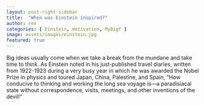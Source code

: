 ```yaml
---
layout: post-right-sidebar
title:  "When was Einstein inspired?"
author: rex
categories: [ Einstein, motivation, MyBigY ]
image: assets/images/einstein.jpg
featured: true
---
```

Big ideas usually come when we take a break from the mundane and take time to think. As Einstein noted in his just-published travel diaries, written from 1922-1923 during a very busy year in which he was awarded the Nobel Prize in physics and toured Japan, China, Palestine, and Spain, “How conducive to thinking and working the long sea voyage is—a paradisiacal state without correspondence, visits, meetings, and other inventions of the devil!”